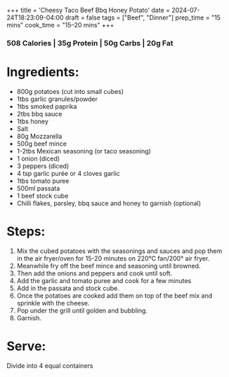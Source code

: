 +++
title = 'Cheesy Taco Beef Bbq Honey Potato'
date = 2024-07-24T18:23:09-04:00
draft = false
tags = ["Beef", "Dinner"]
prep_time = "15 mins"
cook_time = "15–20 mins"
+++

### 508 Calories | 35g Protein | 50g Carbs | 20g Fat

# Ingredients:
- 800g potatoes (cut into small cubes) 
- 1tbs garlic granules/powder 
- 1tbs smoked paprika 
- 2tbs bbq sauce 
- 1tbs honey 
- Salt
- 80g Mozzarella 
- 500g beef mince
- 1-2tbs Mexican seasoning (or taco seasoning)
- 1 onion (diced) 
- 3 peppers (diced) 
- 4 tsp garlic purée or 4 cloves garlic 
- 1tbs tomato puree 
- 500ml passata 
- 1 beef stock cube 
- Chilli flakes, parsley, bbq sauce and honey to garnish (optional) 


# Steps:
1. Mix the cubed potatoes with the seasonings and sauces and pop them in the air fryer/oven for 15-20 minutes on 220°C fan/200° air fryer. 
3. Meanwhile fry off the beef mince and seasoning until browned. 
5. Then add the onions and peppers and cook until soft. 
7. Add the garlic and tomato puree and cook for a few minutes 
8. Add in the passata and stock cube. 
9. Once the potatoes are cooked add them on top of the beef mix and sprinkle with the cheese. 
10. Pop under the grill until golden and bubbling. 
11. Garnish. 


# Serve:
Divide into 4 equal containers
